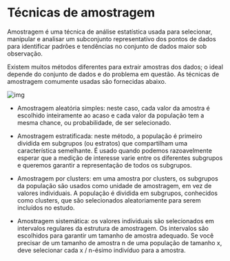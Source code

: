 
# Técnicas de amostragem

Amostragem é uma técnica de análise estatística usada para selecionar, manipular e analisar um subconjunto representativo dos pontos de dados para identificar padrões e tendências no conjunto de dados maior sob observação.

Existem muitos métodos diferentes para extrair amostras dos dados; o ideal depende do conjunto de dados e do problema em questão. As técnicas de amostragem comumente usadas são fornecidas abaixo.

![img](https://cdn.scribbr.com/wp-content/uploads//2019/09/probability-sampling.png)

- Amostragem aleatória simples: neste caso, cada valor da amostra é escolhido inteiramente ao acaso e cada valor da população tem a mesma chance, ou probabilidade, de ser selecionado.
  
- Amostragem estratificada: neste método, a população é primeiro dividida em subgrupos (ou estratos) que compartilham uma característica semelhante. É usado quando podemos razoavelmente esperar que a medição de interesse varie entre os diferentes subgrupos e queremos garantir a representação de todos os subgrupos.
  
- Amostragem por clusters: em uma amostra por clusters, os subgrupos da população são usados ​​como unidade de amostragem, em vez de valores individuais. A população é dividida em subgrupos, conhecidos como clusters, que são selecionados aleatoriamente para serem incluídos no estudo.
  
- Amostragem sistemática: os valores individuais são selecionados em intervalos regulares da estrutura de amostragem. Os intervalos são escolhidos para garantir um tamanho de amostra adequado. Se você precisar de um tamanho de amostra n de uma população de tamanho x, deve selecionar cada x / n-ésimo indivíduo para a amostra.